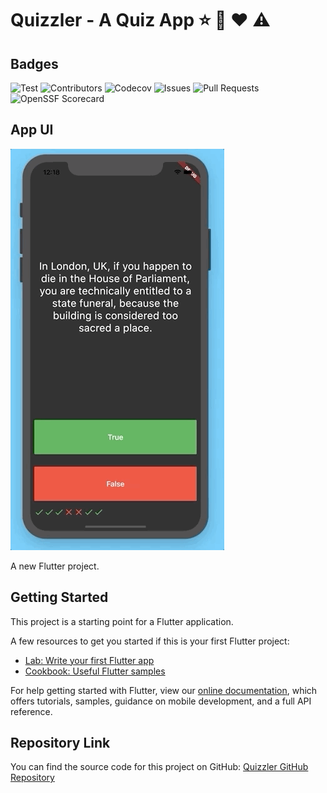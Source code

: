 # Quizzler - A Quiz App :star: :fork_and_knife: :heart: :warning:

[//]: # (## Check your skills and answer the questions)

[//]: # (![Quizzler Stats]&#40;https://github-readme-stats.vercel.app/api?username=Simobara&show_icons=true&theme=radical&#41;)

[//]: # (![Top Langs]&#40;https://github-readme-stats.vercel.app/api/top-langs/?username=Simobara&layout=compact&theme=radical&#41;)

## Badges
![Test](https://img.shields.io/badge/Test-passing-brightgreen)
![Contributors](https://img.shields.io/badge/contributors-267-brightgreen)
![Codecov](https://img.shields.io/badge/codecov-98%25-brightgreen)
![Issues](https://img.shields.io/badge/issues-114%20open-blue)
![Pull Requests](https://img.shields.io/badge/pull%20requests-171%20open-blue)
![OpenSSF Scorecard](https://img.shields.io/badge/openssf%20scorecard-8-brightgreen)

## App UI

![Finished App](Quizzler.gif)

A new Flutter project.

## Getting Started

This project is a starting point for a Flutter application.

A few resources to get you started if this is your first Flutter project:
- [Lab: Write your first Flutter app](https://flutter.dev/docs/get-started/codelab)
- [Cookbook: Useful Flutter samples](https://flutter.dev/docs/cookbook)

For help getting started with Flutter, view our [online documentation](https://flutter.dev/docs), which offers tutorials, samples, guidance on mobile development, and a full API reference.

## Repository Link

You can find the source code for this project on GitHub: [Quizzler GitHub Repository](https://github.com/Simobara/quizzler.git)
